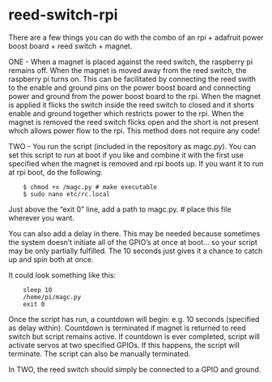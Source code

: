 # reed-switch-rpi

There are a few things you can do with the combo of an rpi + adafruit power boost board + reed switch + magnet. 

ONE - When a magnet is placed against the reed switch, the raspberry pi remains off. When the magnet is moved away from the reed switch, the raspberry pi turns on. This can be facilitated by connecting the reed swith to the enable and ground pins on the power boost board and connecting power and ground from the power boost board to the rpi. When the magnet is applied it flicks the switch inside the reed switch to closed and it shorts enable and ground together which restricts power to the rpi. When the magnet is removed the reed switch flicks open and the short is not present which allows power flow to the rpi. This method does not require any code!   

TWO - You run the script (included in the repository as magc.py). You can set this script to run at boot if you like and combine it with the first use specified when the magnet is removed and rpi boots up. If you want it to run at rpi boot, do the following:

        $ chmod +x /magc.py # make executable
        $ sudo nano etc/rc.local 
    
   Just above the “exit 0” line, add a path to magc.py. # place this file wherever you want.
    
   You can also add a delay in there. This may be needed because sometimes the system doesn’t initiate all of the GPIO’s at        once at boot… so your script may be only partially fulfilled. The 10 seconds just gives it a chance to catch up and spin        both at once.
    
   It could look something like this: 
      
        sleep 10
        /home/pi/magc.py
        exit 0

   Once the script has run, a countdown will begin: e.g. 10 seconds (specified as delay within). Countdown is terminated if        magnet is returned to reed switch but script remains active. If countdown is ever completed, script will activate servos at    two specified GPIOs. If this happens, the script will terminate. The script can also be manually terminated. 
   
   In TWO, the reed switch should simply be connected to a GPIO and ground.
